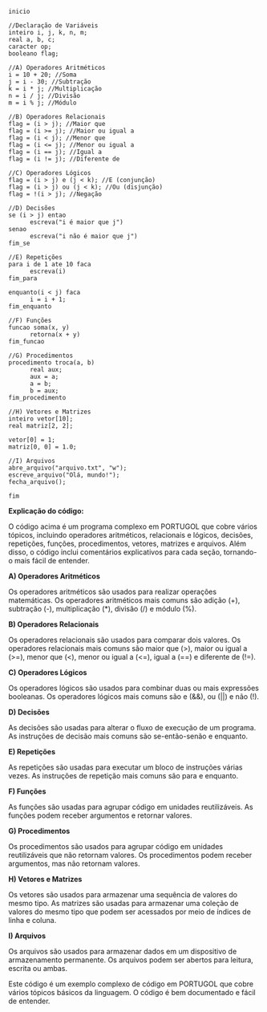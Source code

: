 ```portuguol
inicio

//Declaração de Variáveis
inteiro i, j, k, n, m;
real a, b, c;
caracter op;
booleano flag;

//A) Operadores Aritméticos
i = 10 + 20; //Soma
j = i - 30; //Subtração
k = i * j; //Multiplicação
n = i / j; //Divisão
m = i % j; //Módulo

//B) Operadores Relacionais
flag = (i > j); //Maior que
flag = (i >= j); //Maior ou igual a
flag = (i < j); //Menor que
flag = (i <= j); //Menor ou igual a
flag = (i == j); //Igual a
flag = (i != j); //Diferente de

//C) Operadores Lógicos
flag = (i > j) e (j < k); //E (conjunção)
flag = (i > j) ou (j < k); //Ou (disjunção)
flag = !(i > j); //Negação

//D) Decisões
se (i > j) entao
      escreva("i é maior que j")
senao
      escreva("i não é maior que j")
fim_se

//E) Repetições
para i de 1 ate 10 faca
      escreva(i)
fim_para

enquanto(i < j) faca
      i = i + 1;
fim_enquanto

//F) Funções
funcao soma(x, y)
      retorna(x + y)
fim_funcao

//G) Procedimentos
procedimento troca(a, b)
      real aux;
      aux = a;
      a = b;
      b = aux;
fim_procedimento

//H) Vetores e Matrizes
inteiro vetor[10];
real matriz[2, 2];

vetor[0] = 1;
matriz[0, 0] = 1.0;

//I) Arquivos
abre_arquivo("arquivo.txt", "w");
escreve_arquivo("Olá, mundo!");
fecha_arquivo();

fim
```

**Explicação do código:**

O código acima é um programa complexo em PORTUGOL que cobre vários tópicos, incluindo operadores aritméticos, relacionais e lógicos, decisões, repetições, funções, procedimentos, vetores, matrizes e arquivos. Além disso, o código inclui comentários explicativos para cada seção, tornando-o mais fácil de entender.

**A) Operadores Aritméticos**

Os operadores aritméticos são usados para realizar operações matemáticas. Os operadores aritméticos mais comuns são adição (+), subtração (-), multiplicação (*), divisão (/) e módulo (%).

**B) Operadores Relacionais**

Os operadores relacionais são usados para comparar dois valores. Os operadores relacionais mais comuns são maior que (>), maior ou igual a (>=), menor que (<), menor ou igual a (<=), igual a (==) e diferente de (!=).

**C) Operadores Lógicos**

Os operadores lógicos são usados para combinar duas ou mais expressões booleanas. Os operadores lógicos mais comuns são e (&&), ou (||) e não (!).

**D) Decisões**

As decisões são usadas para alterar o fluxo de execução de um programa. As instruções de decisão mais comuns são se-então-senão e enquanto.

**E) Repetições**

As repetições são usadas para executar um bloco de instruções várias vezes. As instruções de repetição mais comuns são para e enquanto.

**F) Funções**

As funções são usadas para agrupar código em unidades reutilizáveis. As funções podem receber argumentos e retornar valores.

**G) Procedimentos**

Os procedimentos são usados para agrupar código em unidades reutilizáveis que não retornam valores. Os procedimentos podem receber argumentos, mas não retornam valores.

**H) Vetores e Matrizes**

Os vetores são usados para armazenar uma sequência de valores do mesmo tipo. As matrizes são usadas para armazenar uma coleção de valores do mesmo tipo que podem ser acessados por meio de índices de linha e coluna.

**I) Arquivos**

Os arquivos são usados para armazenar dados em um dispositivo de armazenamento permanente. Os arquivos podem ser abertos para leitura, escrita ou ambas.

Este código é um exemplo complexo de código em PORTUGOL que cobre vários tópicos básicos da linguagem. O código é bem documentado e fácil de entender.